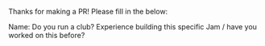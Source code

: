 Thanks for making a PR! Please fill in the below:

Name:
Do you run a club? 
Experience building this specific Jam / have you worked on this before?
